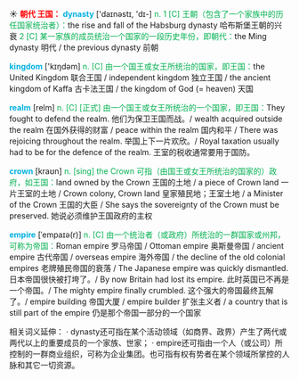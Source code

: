 ☀ <font color="red">**朝代 王国：**</font>
<font color="sky blue">**dynasty**</font> ['daɪnəstɪ, 'dɪ-] 
<font color="#00b050">n. 1 [C] 王朝（包含了一个家族中的历任国家统治者）：</font>the rise and fall of the Habsburg dynasty 哈布斯堡王朝的兴衰 <font color="#00b050">2 [C] 某一家族的成员统治一个国家的一段历史年份，即朝代：</font>the Ming dynasty 明代 / the previous dynasty 前朝

<font color="sky blue">**kingdom**</font> ['kɪŋdəm] 
<font color="#00b050">n. [C] 由一个国王或女王所统治的国家，即王国：</font>the United Kingdom 联合王国 / independent kingdom 独立王国 / the ancient kingdom of Kaffa 古卡法王国 / the kingdom of God (= heaven) 天国 
           
<font color="sky blue">**realm**</font> [relm]
<font color="#00b050">n. [C] [正式] 由一个国王或女王所统治的一个国家，即王国：</font>They fought to defend the realm. 他们为保卫王国而战。/ wealth acquired outside the realm 在国外获得的财富 / peace within the realm 国内和平 / There was rejoicing throughout the realm. 举国上下一片欢欣。/ Royal taxation usually had to be for the defence of the realm. 王室的税收通常要用于国防。           
           
<font color="sky blue">**crown**</font> [kraʊn]
<font color="#00b050">n. [sing] the Crown 可指（由国王或女王所统治的国家的）政府，如王国：</font>land owned by the Crown 王国的土地 / a piece of Crown land 一片王室的土地 / Crown colony, Crown land 皇家殖民地；王室土地 / a Minister of the Crown 王国的大臣 / She says the sovereignty of the Crown must be preserved. 她说必须维护王国政府的主权

<font color="sky blue">**empire**</font> [ˈempaɪə(r)]
<font color="#00b050">n. [C] 由一个统治者（或政府）所统治的一群国家或州邦，可称为帝国：</font>Roman empire 罗马帝国 / Ottoman empire 奥斯曼帝国 / ancient empire 古代帝国 / overseas empire 海外帝国 / the decline of the old colonial empires 老牌殖民帝国的衰落 / The Japanese empire was quickly dismantled. 日本帝国很快被打垮了。/ By now Britain had lost its empire. 此时英国已不再是一个帝国。/ The mighty empire finally crumbled. 这个强大的帝国最终瓦解了。/ empire building 帝国大厦 / empire builder 扩张主义者 / a country that is still part of the empire 仍是那个帝国一部分的一个国家

相关词义延伸：
· dynasty还可指在某个活动领域（如商界、政界）产生了两代或两代以上的重要成员的一个家族、世家；
· empire还可指由一个人（或公司）所控制的一群商业组织，可称为企业集团。也可指有权有势者在某个领域所掌控的人脉和其它一切资源。


